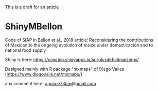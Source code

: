 This is a draft for an article

# ShinyMBellon
Code of SIAP in Bellon et al., 2018 article:
Reconsidering the contributions of Mexican to the ongoing evolution of maize under domesticación and to national food supply

Shiny is here: https://conabio.shinyapps.io/surplusdeficitmaizemx/

Designed mainly with R package "mxmaps" of Diego Valles (https://www.diegovalle.net/mxmaps/)

any comment here: aponce73pm@gmail.com

